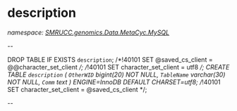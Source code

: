 ﻿# description
_namespace: [SMRUCC.genomics.Data.MetaCyc.MySQL](./index.md)_

--
 
 DROP TABLE IF EXISTS `description`;
 /*!40101 SET @saved_cs_client = @@character_set_client */;
 /*!40101 SET character_set_client = utf8 */;
 CREATE TABLE `description` (
 `OtherWID` bigint(20) NOT NULL,
 `TableName` varchar(30) NOT NULL,
 `Comm` text
 ) ENGINE=InnoDB DEFAULT CHARSET=utf8;
 /*!40101 SET character_set_client = @saved_cs_client */;
 
 --




